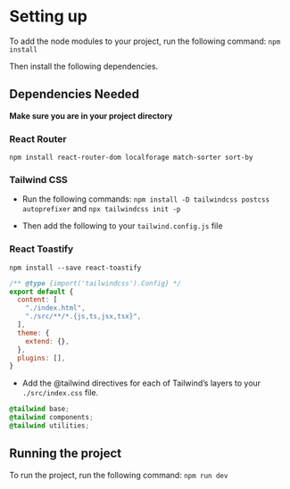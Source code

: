 # Setting up
To add the node modules to your project, run the following command:
`npm install`

Then install the following dependencies.

## Dependencies Needed
**Make sure you are in your project directory**
### React Router
`npm install react-router-dom localforage match-sorter sort-by`
### Tailwind CSS
- Run the following commands:
`npm install -D tailwindcss postcss autoprefixer` and `npx tailwindcss init -p`

- Then add the following to your `tailwind.config.js` file

### React Toastify
`npm install --save react-toastify`

```js
/** @type {import('tailwindcss').Config} */
export default {
  content: [
    "./index.html",
    "./src/**/*.{js,ts,jsx,tsx}",
  ],
  theme: {
    extend: {},
  },
  plugins: [],
}
```

- Add the @tailwind directives for each of Tailwind’s layers to your `./src/index.css` file.
```css
@tailwind base;
@tailwind components;
@tailwind utilities;
```

## Running the project
To run the project, run the following command:
`npm run dev`